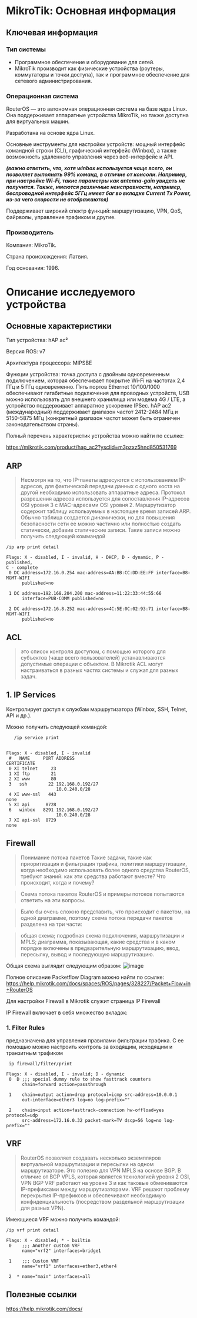 # MikroTik: Основная информация

## Ключевая информация
### Тип системы
* Программное обеспечение и оборудование для сетей.
* MikroTik производит как физические устройства (роутеры, коммутаторы и точки доступа), так и программное обеспечение для сетевого администрирования.
### Операционная система
RouterOS — это автономная операционная система на базе ядра Linux. Она поддерживает аппаратные устройства MikroTik, но также доступна для виртуальных машин.

  Разработана на основе ядра Linux.

  Основные инструменты для настройки устройств: мощный интерфейс командной строки (CLI), графический интерфейс (Winbox), а также возможность удаленного управления через веб-интерфейс и API. 
  
  ***(важно ответить, что, хотя winbox используется чаще всего, он позволяет выполнять 99% команд, в отличие от консоли. Например, при настройке Wi-Fi, такие параметры как antenna-gain увидеть не получится. Также, имеются различные неисправности, например, беспроводной интерфейс 5ГГц имеет баг во вкладке Current Tx Power, из-за чего скорости не отображаются)***
  
  Поддерживает широкий спектр функций: маршрутизацию, VPN, QoS, файрволы, управление трафиком и другие.

### Производитель

Компания: MikroTik.

Страна происхождения: Латвия.

Год основания: 1996.

# Описание исследуемого устройства

## Основные характеристики
Тип устройства:  hAP ac² 

Версия ROS: v7

Архитектура процессора: MIPSBE

Функции устройства: точка доступа с двойным одновременным подключением, которая обеспечивает покрытие Wi-Fi на частотах 2,4 ГГц и 5 ГГц одновременно. Пять портов Ethernet 10/100/1000 обеспечивают гигабитные подключения для проводных устройств, USB можно использовать для внешнего хранилища или модема 4G / LTE, а устройство поддерживает аппаратное ускорение IPSec.
hAP ac2 (международный) поддерживает диапазон частот 2412-2484 МГц и 5150-5875 МГц (конкретный диапазон частот может быть ограничен законодательством страны).

Полный перечень характеристик устройства можно найти по ссылке:

https://mikrotik.com/product/hap_ac2?ysclid=m3pzxz5hnd850531769

## ARP
> Несмотря на то, что IP-пакеты адресуются с использованием IP-адресов, для фактической передачи данных с одного хоста на другой необходимо использовать аппаратные адреса. Протокол разрешения адресов используется для сопоставления IP-адресов OSI уровня 3 с MAC-адресами OSI уровня 2. Маршрутизатор содержит таблицу используемых в настоящее время записей ARP. Обычно таблица создается динамически, но для повышения безопасности сети ее можно частично или полностью создать статически, добавив статические записи.
Такие записи можно получить следующей коммандой
```
/ip arp print detail
```
```
Flags: X - disabled, I - invalid, H - DHCP, D - dynamic, P - published, 
C - complete 
 0 DC address=172.16.0.254 mac-address=AA:BB:CC:DD:EE:FF interface=B8-MGMT-WIFI 
      published=no 

 1 DC address=192.168.204.200 mac-address=11:22:33:44:55:66 
      interface=PUB-COMM published=no 

 2 DC address=172.16.8.252 mac-address=4C:5E:0C:02:93:71 interface=B8-MGMT-WIFI 
      published=no

```

## ACL
> это список контроля доступом, с помощью которого для субъектов (чаще всего пользователей) устанавливаются допустимые операции с объектом. В Mikrotik ACL могут настраиваться в разных частях системы и служат для разных задач.

## 1. IP Services

   Контролирует доступ к службам маршрутизатора (Winbox, SSH, Telnet, API и др.).

   Можно получить следующей командой:
```
   /ip service print
```
```
  
Flags: X - disabled, I - invalid 
 #   NAME     PORT ADDRESS                                        CERTIFICATE   
 0 XI telnet     23
 1 XI ftp        21
 2 XI www        80
 3   ssh        22 192.168.0.192/27                              
                   10.0.240.0/28                                 
 4 XI www-ssl   443                                                none          
 5 XI api      8728
 6   winbox   8291 192.168.0.192/27                              
                   10.0.240.0/28                                 
 7 XI api-ssl  8729                                                none       
```

## Firewall

> Понимание потока пакетов
Такие задачи, такие как приоритизация и фильтрация трафика, политики маршрутизации, когда необходимо использовать более одного средства RouterOS, требуют знаний: как эти средства работают вместе? Что происходит, когда и почему?

> Схема потока пакетов RouterOS и примеры потоков попытаются ответить на эти вопросы.

> Было бы очень сложно представить, что происходит с пакетом, на одной диаграмме, поэтому схема потока передачи пакетов разделена на три части:

> общая схема;
подробная схема подключения, маршрутизации и MPLS;
диаграмма, показывающая, какие средства и в каком порядке включены в предварительную маршрутизацию, ввод, пересылку, вывод и последующую маршрутизацию.

Общая схема выглядит следующим образом:
![image](https://github.com/user-attachments/assets/7a39396c-0bc6-4c93-982a-f8da685e21b3)

Полное описание Packetflow Diagram можно найти по ссылке:
https://help.mikrotik.com/docs/spaces/ROS/pages/328227/Packet+Flow+in+RouterOS

Для настройки Firewall в Mikrotik служит страница IP Firewall

IP Firewall включает в себя множество вкладок:
### 1. Filter Rules
предназначена для управления правилами фильтрации трафика. С ее помощью можно настроить контроль за входящим, исходящим и транзитным трафиком
```
 ip firewall/filter/print
```
```
Flags: X - disabled, I - invalid; D - dynamic 
 0  D ;;; special dummy rule to show fasttrack counters
      chain=forward action=passthrough 

 1    chain=output action=drop protocol=icmp src-address=10.0.0.1 
      out-interface=ether3 log=no log-prefix="" 

 2    chain=input action=fasttrack-connection hw-offload=yes protocol=udp 
      src-address=172.16.0.32 packet-mark=TV dscp=56 log=no log-prefix="" 
```

## VRF
> RouterOS позволяет создавать несколько экземпляров виртуальной маршрутизации и пересылки на одном маршрутизаторе. Это полезно для VPN MPLS на основе BGP. В отличие от BGP VPLS, которая является технологией уровня 2 OSI, VPN BGP VRF работают на уровне 3 и как таковые обмениваются IP-префиксами между маршрутизаторами. VRF решают проблему перекрытия IP-префиксов и обеспечивают необходимую конфиденциальность (посредством раздельной маршрутизации для разных VPN).

Имеющиеся VRF можно получить командой:
```
/ip vrf print detail
```
```
Flags: X - disabled; * - builtin 
 0    ;;; Another custom VRF
      name="vrf2" interfaces=bridge1 

 1    ;;; Custom VRF
      name="vrf1" interfaces=ether3,ether4 

 2  * name="main" interfaces=all
```

## Полезные ссылки
https://help.mikrotik.com/docs/
